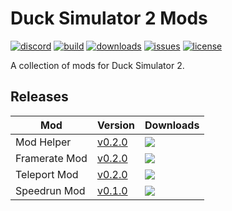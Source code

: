 # Duck Simulator 2 Mods
[![discord](https://img.shields.io/discord/1005145130145169418?style=flat-square)](https://discord.gg/dzMy89MTe8)
[![build](https://img.shields.io/github/actions/workflow/status/ERmilburn02/Duck-Sim-2-Mods/build-validation.yml?branch=main&style=flat-square)](https://github.com/ERmilburn02/Duck-Sim-2-Mods/actions/workflows/build-validation.yml)
[![downloads](https://img.shields.io/github/downloads/ERmilburn02/Duck-Sim-2-Mods/total?style=flat-square)](https://github.com/ERmilburn02/Duck-Sim-2-Mods/releases)
[![issues](https://img.shields.io/github/issues/ERmilburn02/Duck-Sim-2-Mods?style=flat-square)](https://github.com/ERmilburn02/Duck-Sim-2-Mods/issues)
[![license](https://img.shields.io/github/license/ERmilburn02/Duck-Sim-2-Mods?style=flat-square)](https://github.com/ERmilburn02/Duck-Sim-2-Mods/blob/main/LICENSE)

A collection of mods for Duck Simulator 2.

## Releases

Mod | Version | Downloads
--- | --- | ---
Mod Helper | [v0.2.0](https://github.com/ERmilburn02/Duck-Sim-2-Mods/releases/tag/Mod-Helper-v0.2.0) | ![](https://img.shields.io/github/downloads/ERmilburn02/Duck-Sim-2-Mods/Mod-Helper-v0.2.0/total?style=flat-square&cache_update=1)
Framerate Mod | [v0.2.0](https://github.com/ERmilburn02/Duck-Sim-2-Mods/releases/tag/Framerate-Mod-v0.2.0) | ![](https://img.shields.io/github/downloads/ERmilburn02/Duck-Sim-2-Mods/Framerate-Mod-v0.2.0/total?style=flat-square&cache_update=1)
Teleport Mod | [v0.2.0](https://github.com/ERmilburn02/Duck-Sim-2-Mods/releases/tag/Teleport-Mod-v0.2.0) | ![](https://img.shields.io/github/downloads/ERmilburn02/Duck-Sim-2-Mods/Teleport-Mod-v0.2.0/total?style=flat-square&cache_update=1)
Speedrun Mod | [v0.1.0](https://github.com/ERmilburn02/Duck-Sim-2-Mods/releases/tag/Speedrun-Mod-v0.1.0) | ![](https://img.shields.io/github/downloads/ERmilburn02/Duck-Sim-2-Mods/Speedrun-Mod-v0.1.0/total?style=flat-square&cache_update=1)

